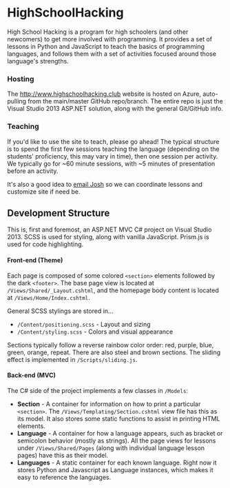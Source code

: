 # HighSchoolHacking
High School Hacking is a program for high schoolers (and other newcomers) to get more involved with programming. It provides a set of lessons in Python and JavaScript to teach the basics of programming languages, and follows them with a set of activities focused around those language's strengths.

### Hosting
The http://www.highschoolhacking.club website is hosted on Azure, auto-pulling from the main/master GitHub repo/branch. The entire repo is just the Visual Studio 2013 ASP.NET solution, along with the general Git/GitHub info.

### Teaching
If you'd like to use the site to teach, please go ahead! The typical structure is to spend the first few sessions teaching the language (depending on the students' proficiency, this may vary in time), then one session per activity. We typically go for ~60 minute sessions, with ~5 minutes of presentation before an activity.


It's also a good idea to [email Josh](mailto:joshuakgoldberg@outlook.com) so we can coordinate lessons and customize site if need be.


## Development Structure
This is, first and foremost, an ASP.NET MVC C# project on Visual Studio 2013. SCSS is used for styling, along with vanilla JavaScript. Prism.js is used for code highlighting.

#### Front-end (Theme)
Each page is composed of some colored `<section>` elements followed by the dark `<footer>`. The base page view is located at `/Views/Shared/_Layout.cshtml`, and the homepage body content is located at `/Views/Home/Index.cshtml`.

General SCSS stylings are stored in...
* `/Content/positioning.scss` - Layout and sizing
* `/Content/styling.scss` - Colors and visual appearance

Sections typically follow a reverse rainbow color order: red, purple, blue, green, orange, repeat. There are also steel and brown sections. The sliding effect is implemented in `/Scripts/sliding.js`.

#### Back-end (MVC)

The C# side of the project implements a few classes in `/Models`:
* **Section** - A container for information on how to print a particular `<section>`. The `/Views/Templating/Section.cshtml` view file has this as its model. It also stores some static functions to assist in printing HTML elements.
* **Language** - A container for how a language appears, such as bracket or semicolon behavior (mostly as strings). All the page views for lessons under `/Views/Shared/Pages` (along with individual language lesson pages) have this as their model. 
* **Languages** - A static container for each known language. Right now it stores Python and Javascript as Language instances, which makes it easy to reference the languages.
